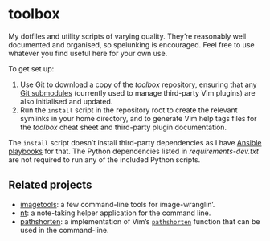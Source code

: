 toolbox
=======

My dotfiles and utility scripts of varying quality. They’re reasonably
well documented and organised, so spelunking is encouraged. Feel free to
use whatever you find useful here for your own use.

To get set up:

1.  Use Git to download a copy of the *toolbox* repository, ensuring
    that any [Git submodules][] (currently used to manage third-party
    Vim plugins) are also initialised and updated.
2.  Run the `install` script in the repository root to create the
    relevant symlinks in your home directory, and to generate Vim help
    tags files for the *toolbox* cheat sheet and third-party plugin
    documentation.

The `install` script doesn’t install third-party dependencies as I have
[Ansible playbooks][] for that. The Python dependencies listed in
*requirements-dev.txt* are not required to run any of the included
Python scripts.

  [Git submodules]: <https://git-scm.com/book/en/v2/Git-Tools-Submodules>
  [Ansible playbooks]: <https://www.robotinaponcho.net/git/#setup>


## Related projects

-   [imagetools][]: a few command-line tools for image-wranglin’.
-   [nt][]: a note-taking helper application for the command line.
-   [pathshorten][]: a implementation of Vim’s [`pathshorten`][]
    function that can be used in the command-line.

  [imagetools]: <https://www.robotinaponcho.net/git/#imagetools>
  [nt]: <https://www.robotinaponcho.net/git/#nt>
  [pathshorten]: <https://www.robotinaponcho.net/git/#pathshorten>
  [`pathshorten`]: <https://vimhelp.org/builtin.txt.html#pathshorten%28%29>

